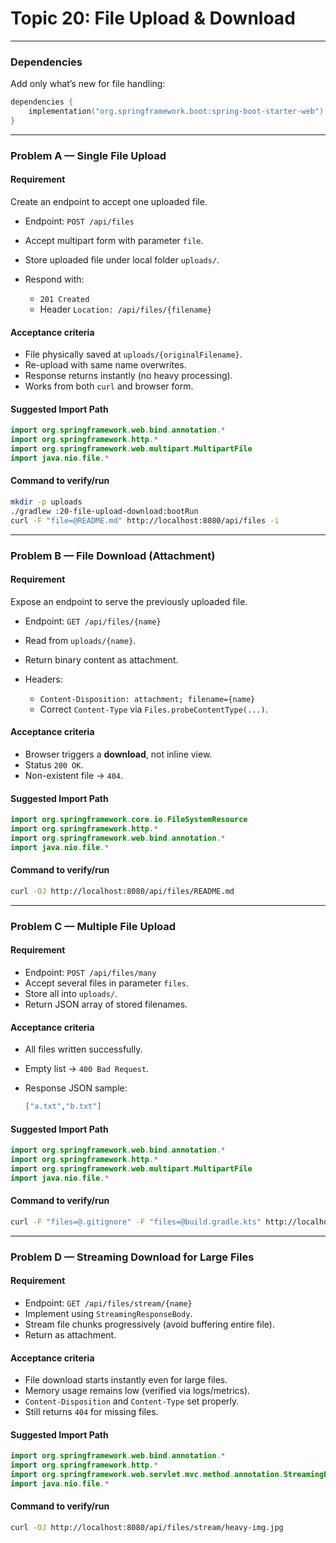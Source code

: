 #  Topic 20: File Upload & Download

---

### Dependencies

Add only what’s new for file handling:

```kotlin
dependencies {
    implementation("org.springframework.boot:spring-boot-starter-web")
}
```

---

### Problem A — Single File Upload

#### Requirement

Create an endpoint to accept one uploaded file.

* Endpoint: `POST /api/files`
* Accept multipart form with parameter `file`.
* Store uploaded file under local folder `uploads/`.
* Respond with:

  * `201 Created`
  * Header `Location: /api/files/{filename}`

#### Acceptance criteria

* File physically saved at `uploads/{originalFilename}`.
* Re-upload with same name overwrites.
* Response returns instantly (no heavy processing).
* Works from both `curl` and browser form.

#### Suggested Import Path

```kotlin
import org.springframework.web.bind.annotation.*
import org.springframework.http.*
import org.springframework.web.multipart.MultipartFile
import java.nio.file.*
```

#### Command to verify/run

```bash
mkdir -p uploads
./gradlew :20-file-upload-download:bootRun
curl -F "file=@README.md" http://localhost:8080/api/files -i
```

---

### Problem B — File Download (Attachment)

#### Requirement

Expose an endpoint to serve the previously uploaded file.

* Endpoint: `GET /api/files/{name}`
* Read from `uploads/{name}`.
* Return binary content as attachment.
* Headers:

  * `Content-Disposition: attachment; filename={name}`
  * Correct `Content-Type` via `Files.probeContentType(...)`.

#### Acceptance criteria

* Browser triggers a **download**, not inline view.
* Status `200 OK`.
* Non-existent file → `404`.

#### Suggested Import Path

```kotlin
import org.springframework.core.io.FileSystemResource
import org.springframework.http.*
import org.springframework.web.bind.annotation.*
import java.nio.file.*
```

#### Command to verify/run

```bash
curl -OJ http://localhost:8080/api/files/README.md
```

---

### Problem C — Multiple File Upload

#### Requirement

* Endpoint: `POST /api/files/many`
* Accept several files in parameter `files`.
* Store all into `uploads/`.
* Return JSON array of stored filenames.

#### Acceptance criteria

* All files written successfully.
* Empty list → `400 Bad Request`.
* Response JSON sample:

  ```json
  ["a.txt","b.txt"]
  ```

#### Suggested Import Path

```kotlin
import org.springframework.web.bind.annotation.*
import org.springframework.http.*
import org.springframework.web.multipart.MultipartFile
import java.nio.file.*
```

#### Command to verify/run

```bash
curl -F "files=@.gitignore" -F "files=@build.gradle.kts" http://localhost:8080/api/files/many
```

---

### Problem D — Streaming Download for Large Files

#### Requirement

* Endpoint: `GET /api/files/stream/{name}`
* Implement using `StreamingResponseBody`.
* Stream file chunks progressively (avoid buffering entire file).
* Return as attachment.

#### Acceptance criteria

* File download starts instantly even for large files.
* Memory usage remains low (verified via logs/metrics).
* `Content-Disposition` and `Content-Type` set properly.
* Still returns `404` for missing files.

#### Suggested Import Path

```kotlin
import org.springframework.web.bind.annotation.*
import org.springframework.http.*
import org.springframework.web.servlet.mvc.method.annotation.StreamingResponseBody
import java.nio.file.*
```

#### Command to verify/run

```bash
curl -OJ http://localhost:8080/api/files/stream/heavy-img.jpg
```
